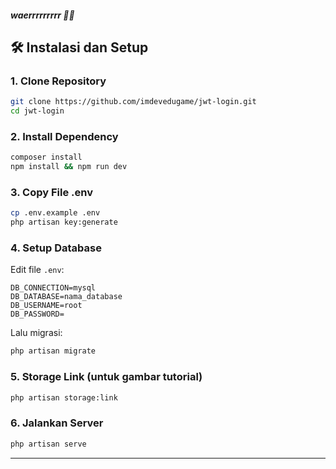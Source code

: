 ##### waerrrrrrrrr 🦖🦖
## 🛠️ Instalasi dan Setup

### 1. Clone Repository

```bash
git clone https://github.com/imdevedugame/jwt-login.git
cd jwt-login
```

### 2. Install Dependency

```bash
composer install
npm install && npm run dev
```

### 3. Copy File .env

```bash
cp .env.example .env
php artisan key:generate
```

### 4. Setup Database

Edit file `.env`:

```
DB_CONNECTION=mysql
DB_DATABASE=nama_database
DB_USERNAME=root
DB_PASSWORD=
```

Lalu migrasi:

```bash
php artisan migrate
```

### 5. Storage Link (untuk gambar tutorial)

```bash
php artisan storage:link
```

### 6. Jalankan Server

```bash
php artisan serve
```

---